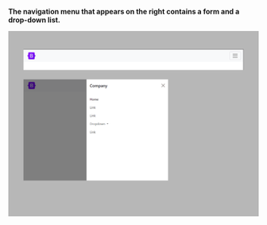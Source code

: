 **The navigation menu that appears on the right contains a form and a drop-down list.**

<img src="screenshot.png" alt="webkit-pro" style="width: 800px;">
